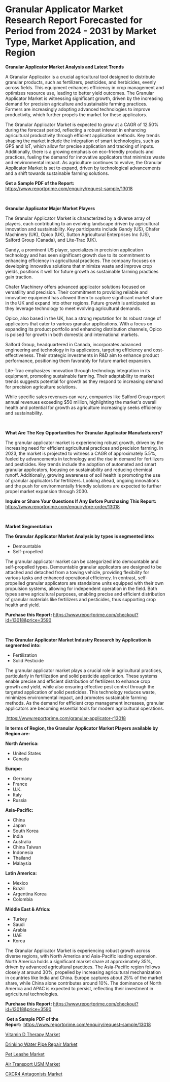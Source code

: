 <p><h1>Granular Applicator Market Research Report Forecasted for Period from 2024 -  2031 by Market Type, Market Application, and Region</h1></p><p><strong>Granular Applicator Market Analysis and Latest Trends</strong></p>
<p><p>A Granular Applicator is a crucial agricultural tool designed to distribute granular products, such as fertilizers, pesticides, and herbicides, evenly across fields. This equipment enhances efficiency in crop management and optimizes resource use, leading to better yield outcomes. The Granular Applicator Market is witnessing significant growth, driven by the increasing demand for precision agriculture and sustainable farming practices. Farmers are increasingly adopting advanced technologies to improve productivity, which further propels the market for these applicators.</p><p>The Granular Applicator Market is expected to grow at a CAGR of 12.50% during the forecast period, reflecting a robust interest in enhancing agricultural productivity through efficient application methods. Key trends shaping the market include the integration of smart technologies, such as GPS and IoT, which allow for precise application and tracking of inputs. Additionally, there is a growing emphasis on eco-friendly products and practices, fueling the demand for innovative applicators that minimize waste and environmental impact. As agriculture continues to evolve, the Granular Applicator Market is set to expand, driven by technological advancements and a shift towards sustainable farming solutions.</p></p>
<p><strong>Get a Sample PDF of the Report:&nbsp;</strong> <a href="https://www.reportprime.com/enquiry/request-sample/13018">https://www.reportprime.com/enquiry/request-sample/13018</a></p>
<p>&nbsp;</p>
<p><strong>Granular Applicator Major Market Players</strong></p>
<p><p>The Granular Applicator Market is characterized by a diverse array of players, each contributing to an evolving landscape driven by agricultural innovation and sustainability. Key participants include Gandy (US), Chafer Machinery (UK), Opico (UK), Sutton Agricultural Enterprises Inc (US), Salford Group (Canada), and Lite-Trac (UK).</p><p>Gandy, a prominent US player, specializes in precision application technology and has seen significant growth due to its commitment to enhancing efficiency in agricultural practices. The company focuses on developing innovative solutions that minimize waste and improve crop yields, positions it well for future growth as sustainable farming practices gain traction.</p><p>Chafer Machinery offers advanced applicator solutions focused on versatility and precision. Their commitment to providing reliable and innovative equipment has allowed them to capture significant market share in the UK and expand into other regions. Future growth is anticipated as they leverage technology to meet evolving agricultural demands.</p><p>Opico, also based in the UK, has a strong reputation for its robust range of applicators that cater to various granular applications. With a focus on expanding its product portfolio and enhancing distribution channels, Opico is poised for growth in both domestic and international markets.</p><p>Salford Group, headquartered in Canada, incorporates advanced engineering and technology in its applicators, targeting efficiency and cost-effectiveness. Their strategic investments in R&D aim to enhance product performance, positioning them favorably for future market expansion.</p><p>Lite-Trac emphasizes innovation through technology integration in its equipment, promoting sustainable farming. Their adaptability to market trends suggests potential for growth as they respond to increasing demand for precision agriculture solutions.</p><p>While specific sales revenues can vary, companies like Salford Group report annual revenues exceeding $50 million, highlighting the market's overall health and potential for growth as agriculture increasingly seeks efficiency and sustainability.</p></p>
<p>&nbsp;</p>
<p><strong>What Are The Key Opportunities For Granular Applicator Manufacturers?</strong></p>
<p><p>The granular applicator market is experiencing robust growth, driven by the increasing need for efficient agricultural practices and precision farming. In 2023, the market is projected to witness a CAGR of approximately 5.5%, fueled by advancements in technology and the rise in demand for fertilizers and pesticides. Key trends include the adoption of automated and smart granular applicators, focusing on sustainability and reducing chemical runoff. Additionally, growing awareness of soil health is promoting the use of granular applicators for fertilizers. Looking ahead, ongoing innovations and the push for environmentally friendly solutions are expected to further propel market expansion through 2030.</p></p>
<p><strong>Inquire or Share Your Questions If Any Before Purchasing This Report:</strong> <a href="https://www.reportprime.com/enquiry/pre-order/13018">https://www.reportprime.com/enquiry/pre-order/13018</a></p>
<p>&nbsp;</p>
<p><strong>Market Segmentation</strong></p>
<p><strong>The Granular Applicator Market Analysis by types is segmented into:</strong></p>
<p><ul><li>Demountable</li><li>Self-propelled</li></ul></p>
<p><p>The granular applicator market can be categorized into demountable and self-propelled types. Demountable granular applicators are designed to be attached and detached from a towing vehicle, providing flexibility for various tasks and enhanced operational efficiency. In contrast, self-propelled granular applicators are standalone units equipped with their own propulsion systems, allowing for independent operation in the field. Both types serve agricultural purposes, enabling precise and efficient distribution of granular materials like fertilizers and pesticides, thus supporting crop health and yield.</p></p>
<p><strong>Purchase this Report:&nbsp;</strong><a href="https://www.reportprime.com/checkout?id=13018&price=3590">https://www.reportprime.com/checkout?id=13018&price=3590</a></p>
<p>&nbsp;</p>
<p><strong>The Granular Applicator Market Industry Research by Application is segmented into:</strong></p>
<p><ul><li>Fertilization</li><li>Solid Pesticide</li></ul></p>
<p><p>The granular applicator market plays a crucial role in agricultural practices, particularly in fertilization and solid pesticide application. These systems enable precise and efficient distribution of fertilizers to enhance crop growth and yield, while also ensuring effective pest control through the targeted application of solid pesticides. This technology reduces waste, minimizes environmental impact, and promotes sustainable farming methods. As the demand for efficient crop management increases, granular applicators are becoming essential tools for modern agricultural operations.</p></p>
<p><a href="https://www.reportprime.com/granular-applicator-r13018">&nbsp;https://www.reportprime.com/granular-applicator-r13018</a></p>
<p><strong>In terms of Region, the Granular Applicator Market Players available by Region are:</strong></p>
<p>
    <p> <strong> North America: </strong>
        <ul>
            <li>United States</li>
            <li>Canada</li>
        </ul>
        </p> 
    <p> <strong> Europe: </strong>
        <ul>
            <li>Germany</li>
            <li>France</li>
            <li>U.K.</li>
            <li>Italy</li>
            <li>Russia</li>
        </ul>
        </p> 
    <p> <strong> Asia-Pacific: </strong>
        <ul>
            <li>China</li>
            <li>Japan</li>
            <li>South Korea</li>
            <li>India</li>
            <li>Australia</li>
            <li>China Taiwan</li>
            <li>Indonesia</li>
            <li>Thailand</li>
            <li>Malaysia</li>
        </ul>
        </p> 
    <p> <strong> Latin America: </strong>
        <ul>
            <li>Mexico</li>
            <li>Brazil</li>
            <li>Argentina Korea</li>
            <li>Colombia</li>
        </ul>
        </p> 
    <p> <strong> Middle East & Africa: </strong>
        <ul>
            <li>Turkey</li>
            <li>Saudi</li>
            <li>Arabia</li>
            <li>UAE</li>
            <li>Korea</li>
        </ul>
    </p>
    </p>
<p><p>The Granular Applicator Market is experiencing robust growth across diverse regions, with North America and Asia-Pacific leading expansion. North America holds a significant market share at approximately 35%, driven by advanced agricultural practices. The Asia-Pacific region follows closely at around 30%, propelled by increasing agricultural mechanization in countries like India and China. Europe captures about 25% of the market share, while China alone contributes around 10%. The dominance of North America and APAC is expected to persist, reflecting their investment in agricultural technologies.</p></p>
<p><strong>Purchase this Report: </strong><a href="https://www.reportprime.com/checkout?id=13018&price=3590">https://www.reportprime.com/checkout?id=13018&price=3590</a></p>
<p>&nbsp;<strong>Get a Sample PDF of the Report:&nbsp;&nbsp;</strong><a href="https://www.reportprime.com/enquiry/request-sample/13018">https://www.reportprime.com/enquiry/request-sample/13018</a></p>
<p><strong></strong></p>
<p><p><a href="https://medium.com/@max.sanderson5645/vitamin-d-therapy-market-insights-product-type-application-trends-and-regional-analysis-from-e704de4b8079">Vitamin D Therapy Market</a></p><p><a href="https://www.linkedin.com/pulse/drinking-water-pipe-repair-industry-insights-report-analyzing-eavxf?trackingId=k3eHGGB8RTGF6xiVaBzxMg%3D%3D">Drinking Water Pipe Repair Market</a></p><p><a href="https://issuu.com/reportprime-2/docs/pet-leashe-market-size-2030.pptx_23402d11ae71df">Pet Leashe Market</a></p><p><a href="https://www.linkedin.com/pulse/booming-air-transport-usm-market-sector-analysis-growth-projections-dd7vf?trackingId=tz%2B2Aff3SiGnYABwwTsR1w%3D%3D">Air Transport USM Market</a></p><p><a href="https://medium.com/@max.sanderson5645/global-cxcr4-antagonists-market-size-and-market-trends-analysis-by-regional-outlook-competitive-b7b9b260034c">CXCR4 Antagonists Market</a></p></p>